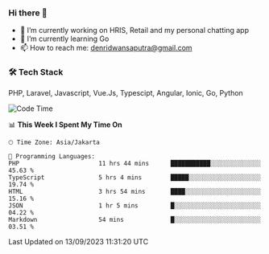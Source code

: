 ### Hi there 👋

- 🔭 I’m currently working on HRIS, Retail and my personal chatting app
- 🌱 I’m currently learning Go
- 📫 How to reach me: denridwansaputra@gmail.com


### 🛠 Tech Stack
PHP, Laravel, Javascript, Vue.Js, Typescipt, Angular, Ionic, Go, Python


<!--START_SECTION:waka-->
![Code Time](http://img.shields.io/badge/Code%20Time-3%2C697%20hrs%2027%20mins-blue)

📊 **This Week I Spent My Time On** 

```text
🕑︎ Time Zone: Asia/Jakarta

💬 Programming Languages: 
PHP                      11 hrs 44 mins      ███████████░░░░░░░░░░░░░░   45.63 % 
TypeScript               5 hrs 4 mins        █████░░░░░░░░░░░░░░░░░░░░   19.74 % 
HTML                     3 hrs 54 mins       ████░░░░░░░░░░░░░░░░░░░░░   15.16 % 
JSON                     1 hr 5 mins         █░░░░░░░░░░░░░░░░░░░░░░░░   04.22 % 
Markdown                 54 mins             █░░░░░░░░░░░░░░░░░░░░░░░░   03.51 % 
```


 Last Updated on 13/09/2023 11:31:20 UTC
<!--END_SECTION:waka-->

